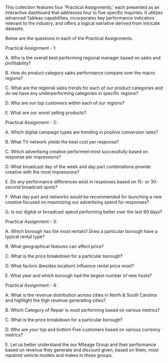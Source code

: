 This collection features four 'Practical Assignments,' each presented as an interactive dashboard that addresses four to five specific inquiries. It utilizes advanced Tableau capabilities, incorporates key performance indicators relevant to the industry, and offers a logical narrative derived from intricate datasets.

Below are the questions in each of the Practical Assignments:

Practical Assignment - 1:

A. Who is the overall best performing regional manager based on sales and profitability?

B. How do product category sales performance compare over the macro regions?

C. What are the regional sales trends for each of our product categories and do we have any underperforming categories in specific regions?

D. Who are our top customers within each of our regions?

E. What are our worst selling products?

Practical Assignment - 2:

A. Which digital campaign types are trending in positive conversion rates?

B. What TV network yields the best cost per response?

C. Which advertising creative performed most successfully based on response per impressions?

D. What broadcast day of the week and day part combinations provide creative with the most impressions?

E. Do any performance differences exist in responses based on 15- or 30-second broadcast spots?

F. What day part and networks would be recommended for launching a new creative focused on maximizing our advertising spend for responses?

G. Is our digital or broadcast spend performing better over the last 90 days?

Practical Assignment - 3:

A. Which borough has the most rentals? Does a particular borough have a typical rental type?

B. What geographical features can affect price?

C. What is the price breakdown for a particular borough?

D. What factors (besides location) influence rental price most?

E. What year and which borough had the largest number of new hosts?

Practical Assignment - 4:

A. What is the revenue distribution across cities in North & South Carolina and highlight the high revenue generating cities?

B. Which Category of Repair is most performing based on various metrics?

C. What is the price breakdown for a particular borough?

D. Who are your top and bottom Five customers based on various currency metrics?

E. Let us better understand the our Mileage Group and their performance based on revenue they generate and discount given, based on them, most repaired vehicle models and makes in those groups.
